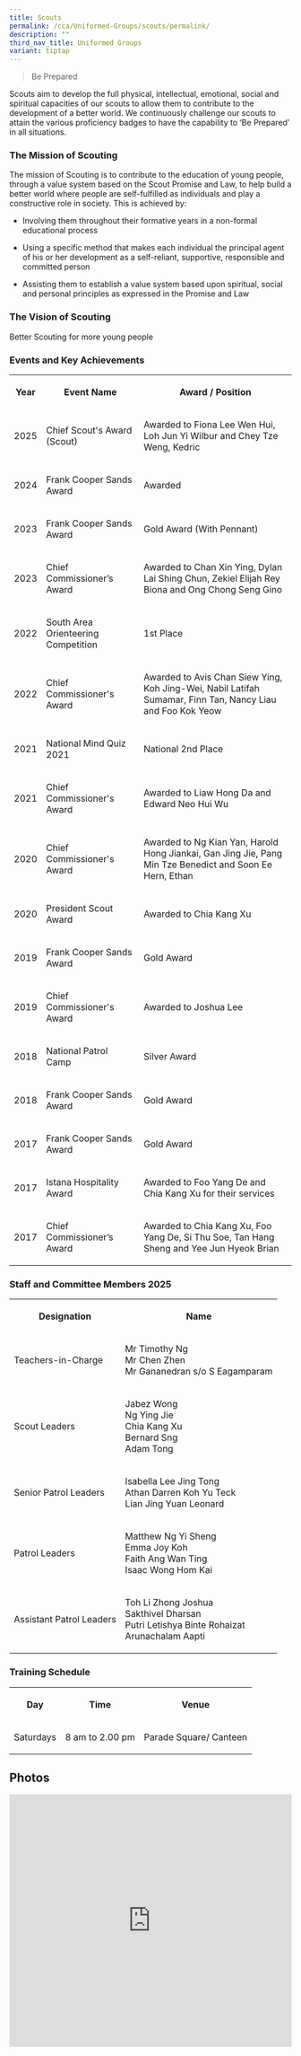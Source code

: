 ```yaml
---
title: Scouts
permalink: /cca/Uniformed-Groups/scouts/permalink/
description: ""
third_nav_title: Uniformed Groups
variant: tiptap
---
```

<blockquote>
<p>Be Prepared</p>
</blockquote>
<p>Scouts aim to develop the full physical, intellectual, emotional, social
and spiritual capacities of our scouts to allow them to contribute to the
development of a better world. We continuously challenge our scouts to
attain the various proficiency badges to have the capability to ‘Be Prepared’
in all situations.</p>
<h3>The Mission of Scouting</h3>
<p>The mission of Scouting is to contribute to the education of young people,
through a value system based on the Scout Promise and Law, to help build
a better world where people are self-fulfilled as individuals and play
a constructive role in society. This is achieved by:</p>
<ul data-tight="true" class="tight">
<li>
<p>Involving them throughout their formative years in a non-formal educational
process</p>
</li>
<li>
<p>Using a specific method that makes each individual the principal agent
of his or her development as a self-reliant, supportive, responsible and
committed person</p>
</li>
<li>
<p>Assisting them to establish a value system based upon spiritual, social
and personal principles as expressed in the Promise and Law</p>
</li>
</ul>
<h3>The Vision of Scouting</h3>
<p>Better Scouting for more young people</p>
<h3>Events and Key Achievements</h3>
<table style="minWidth: 75px">
<colgroup>
<col>
<col>
<col>
</colgroup>
<tbody>
<tr>
<th rowspan="1" colspan="1">
<p>Year</p>
</th>
<th rowspan="1" colspan="1">
<p>Event Name</p>
</th>
<th rowspan="1" colspan="1">
<p>Award / Position</p>
</th>
</tr>
<tr>
<td rowspan="1" colspan="1">
<p>2025</p>
</td>
<td rowspan="1" colspan="1">
<p>Chief Scout's Award (Scout)</p>
</td>
<td rowspan="1" colspan="1">
<p>Awarded to Fiona Lee Wen Hui, Loh Jun Yi Wilbur and Chey Tze Weng, Kedric</p>
</td>
</tr>
<tr>
<td rowspan="1" colspan="1">
<p>2024</p>
</td>
<td rowspan="1" colspan="1">
<p>Frank Cooper Sands Award</p>
</td>
<td rowspan="1" colspan="1">
<p>Awarded</p>
</td>
</tr>
<tr>
<td rowspan="1" colspan="1">
<p>2023</p>
</td>
<td rowspan="1" colspan="1">
<p>Frank Cooper Sands Award</p>
</td>
<td rowspan="1" colspan="1">
<p>Gold Award (With Pennant)</p>
</td>
</tr>
<tr>
<td rowspan="1" colspan="1">
<p>2023</p>
</td>
<td rowspan="1" colspan="1">
<p>Chief Commissioner’s Award</p>
</td>
<td rowspan="1" colspan="1">
<p>Awarded to Chan Xin Ying, Dylan Lai Shing Chun, Zekiel Elijah Rey Biona
and Ong Chong Seng Gino</p>
</td>
</tr>
<tr>
<td rowspan="1" colspan="1">
<p>2022</p>
</td>
<td rowspan="1" colspan="1">
<p>South Area Orienteering Competition</p>
</td>
<td rowspan="1" colspan="1">
<p>1st Place</p>
</td>
</tr>
<tr>
<td rowspan="1" colspan="1">
<p>2022</p>
</td>
<td rowspan="1" colspan="1">
<p>Chief Commissioner's Award</p>
</td>
<td rowspan="1" colspan="1">
<p>Awarded to Avis Chan Siew Ying, Koh Jing-Wei, Nabil Latifah Sumamar, Finn
Tan, Nancy Liau and Foo Kok Yeow</p>
</td>
</tr>
<tr>
<td rowspan="1" colspan="1">
<p>2021</p>
</td>
<td rowspan="1" colspan="1">
<p>National Mind Quiz 2021</p>
</td>
<td rowspan="1" colspan="1">
<p>National 2nd Place</p>
</td>
</tr>
<tr>
<td rowspan="1" colspan="1">
<p>2021</p>
</td>
<td rowspan="1" colspan="1">
<p>Chief Commissioner's Award</p>
</td>
<td rowspan="1" colspan="1">
<p>Awarded to Liaw Hong Da and Edward Neo Hui Wu</p>
</td>
</tr>
<tr>
<td rowspan="1" colspan="1">
<p>2020</p>
</td>
<td rowspan="1" colspan="1">
<p>Chief Commissioner's Award</p>
</td>
<td rowspan="1" colspan="1">
<p>Awarded to Ng Kian Yan, Harold Hong Jiankai, Gan Jing Jie, Pang Min Tze
Benedict and Soon Ee Hern, Ethan</p>
</td>
</tr>
<tr>
<td rowspan="1" colspan="1">
<p>2020</p>
</td>
<td rowspan="1" colspan="1">
<p>President Scout Award</p>
</td>
<td rowspan="1" colspan="1">
<p>Awarded to Chia Kang Xu</p>
</td>
</tr>
<tr>
<td rowspan="1" colspan="1">
<p>2019</p>
</td>
<td rowspan="1" colspan="1">
<p>Frank Cooper Sands Award</p>
</td>
<td rowspan="1" colspan="1">
<p>Gold Award</p>
</td>
</tr>
<tr>
<td rowspan="1" colspan="1">
<p>2019</p>
</td>
<td rowspan="1" colspan="1">
<p>Chief Commissioner's Award</p>
</td>
<td rowspan="1" colspan="1">
<p>Awarded to Joshua Lee</p>
</td>
</tr>
<tr>
<td rowspan="1" colspan="1">
<p>2018</p>
</td>
<td rowspan="1" colspan="1">
<p>National Patrol Camp</p>
</td>
<td rowspan="1" colspan="1">
<p>Silver Award</p>
</td>
</tr>
<tr>
<td rowspan="1" colspan="1">
<p>2018</p>
</td>
<td rowspan="1" colspan="1">
<p>Frank Cooper Sands Award</p>
</td>
<td rowspan="1" colspan="1">
<p>Gold Award</p>
</td>
</tr>
<tr>
<td rowspan="1" colspan="1">
<p>2017</p>
</td>
<td rowspan="1" colspan="1">
<p>Frank Cooper Sands Award</p>
</td>
<td rowspan="1" colspan="1">
<p>Gold Award</p>
</td>
</tr>
<tr>
<td rowspan="1" colspan="1">
<p>2017</p>
</td>
<td rowspan="1" colspan="1">
<p>Istana Hospitality Award</p>
</td>
<td rowspan="1" colspan="1">
<p>Awarded to Foo Yang De and Chia Kang Xu for their services</p>
</td>
</tr>
<tr>
<td rowspan="1" colspan="1">
<p>2017</p>
</td>
<td rowspan="1" colspan="1">
<p>Chief Commissioner’s Award</p>
</td>
<td rowspan="1" colspan="1">
<p>Awarded to Chia Kang Xu, Foo Yang De, Si Thu Soe, Tan Hang Sheng and Yee
Jun Hyeok Brian</p>
</td>
</tr>
</tbody>
</table>
<h3>Staff and Committee Members 2025</h3>
<table style="minWidth: 50px">
<colgroup>
<col>
<col>
</colgroup>
<tbody>
<tr>
<th rowspan="1" colspan="1">
<p>Designation</p>
</th>
<th rowspan="1" colspan="1">
<p>Name</p>
</th>
</tr>
<tr>
<td rowspan="1" colspan="1">
<p>Teachers-in-Charge</p>
</td>
<td rowspan="1" colspan="1">
<p>Mr Timothy Ng
<br>Mr Chen Zhen
<br>Mr Gananedran s/o S Eagamparam</p>
</td>
</tr>
<tr>
<td rowspan="1" colspan="1">
<p>Scout Leaders</p>
</td>
<td rowspan="1" colspan="1">
<p>Jabez Wong
<br>Ng Ying Jie
<br>Chia Kang Xu
<br>Bernard Sng
<br>Adam Tong</p>
</td>
</tr>
<tr>
<td rowspan="1" colspan="1">
<p>Senior Patrol Leaders</p>
</td>
<td rowspan="1" colspan="1">
<p>Isabella Lee Jing Tong
<br>Athan Darren Koh Yu Teck
<br>Lian Jing Yuan Leonard</p>
</td>
</tr>
<tr>
<td rowspan="1" colspan="1">
<p>Patrol Leaders</p>
</td>
<td rowspan="1" colspan="1">
<p>Matthew Ng Yi Sheng
<br>Emma Joy Koh
<br>Faith Ang Wan Ting
<br>Isaac Wong Hom Kai</p>
</td>
</tr>
<tr>
<td rowspan="1" colspan="1">
<p>Assistant Patrol Leaders</p>
</td>
<td rowspan="1" colspan="1">
<p>Toh Li Zhong Joshua
<br>Sakthivel Dharsan
<br>Putri Letishya Binte Rohaizat
<br>Arunachalam Aapti</p>
</td>
</tr>
</tbody>
</table>
<h3>Training Schedule</h3>
<table style="minWidth: 75px">
<colgroup>
<col>
<col>
<col>
</colgroup>
<tbody>
<tr>
<th rowspan="1" colspan="1">
<p>Day</p>
</th>
<th rowspan="1" colspan="1">
<p>Time</p>
</th>
<th rowspan="1" colspan="1">
<p>Venue</p>
</th>
</tr>
<tr>
<td rowspan="1" colspan="1">
<p>Saturdays</p>
</td>
<td rowspan="1" colspan="1">
<p>8 am to 2.00 pm</p>
</td>
<td rowspan="1" colspan="1">
<p>Parade Square/ Canteen</p>
</td>
</tr>
</tbody>
</table>
<h2>Photos</h2>
<div class="iframe-wrapper">
<iframe height="450" width="100%" allowfullscreen="true" frameborder="0" src="https://docs.google.com/presentation/d/e/2PACX-1vQ3V9MPa2gfkdprwp0rLQ7QyFm3uzRSD_ccwbgNPY6LURIZOH5CDnM6-QNOdaSG78dj-9wLTOWR5WQp/embed?start=true&amp;loop=true&amp;delayms=3000"></iframe>
</div>
<p></p>